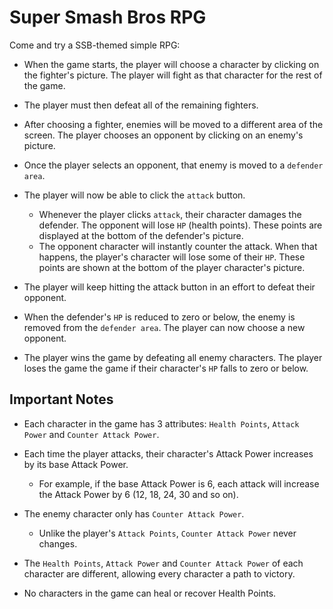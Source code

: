 # Super Smash Bros RPG

Come and try a SSB-themed simple RPG:

   * When the game starts, the player will choose a character by clicking on the fighter's picture. The player will fight as that character for the rest of the game.

   * The player must then defeat all of the remaining fighters.

   * After choosing a fighter, enemies will be moved to a different area of the screen. The player chooses an opponent by clicking on an enemy's picture.

   * Once the player selects an opponent, that enemy is moved to a `defender area`.

   * The player will now be able to click the `attack` button.
     * Whenever the player clicks `attack`, their character damages the defender. The opponent will lose `HP` (health points). These points are displayed at the bottom of the defender's picture. 
     * The opponent character will instantly counter the attack. When that happens, the player's character will lose some of their `HP`. These points are shown at the bottom of the player character's picture.

   * The player will keep hitting the attack button in an effort to defeat their opponent.

   * When the defender's `HP` is reduced to zero or below, the enemy is removed from the `defender area`. The player can now choose a new opponent.

   * The player wins the game by defeating all enemy characters. The player loses the game the game if their character's `HP` falls to zero or below.

## Important Notes

* Each character in the game has 3 attributes: `Health Points`, `Attack Power` and `Counter Attack Power`.

* Each time the player attacks, their character's Attack Power increases by its base Attack Power. 
  * For example, if the base Attack Power is 6, each attack will increase the Attack Power by 6 (12, 18, 24, 30 and so on).

* The enemy character only has `Counter Attack Power`. 
  * Unlike the player's `Attack Points`, `Counter Attack Power` never changes.

* The `Health Points`, `Attack Power` and `Counter Attack Power` of each character are different, allowing every character a path to victory.

* No characters in the game can heal or recover Health Points. 
